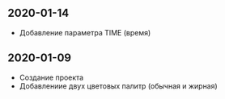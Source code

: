 ## 2020-01-14

- Добавление параметра TIME (время)

## 2020-01-09

- Создание проекта
- Добавлениие двух цветовых палитр (обычная и жирная)

